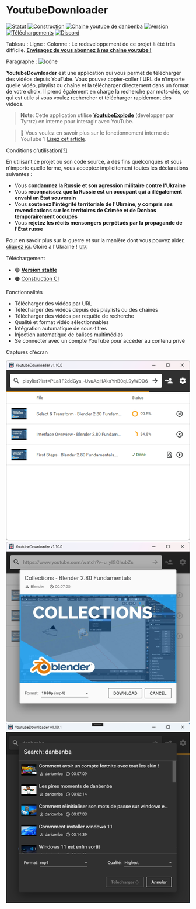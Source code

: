 # YoutubeDownloader

[![Statut](https://img.shields.io/badge/statut-maintenance-ffd700.svg)](https://github.com/Tyrrrz/.github/blob/master/docs/project-status.md)
[![Construction](https://img.shields.io/github/actions/workflow/status/Tyrrrz/YoutubeDownloader/main.yml?branch=master)](https://github.com/Tyrrrz/YoutubeDownloader/actions)
[![Chaine youtube de danbenba](https://img.shields.io/badge/Youtube%20danbenba-%2F?logo=youtube&logoColor=css&color=red&link=https%3A%2F%2Fwww.youtube.com%2F%40danbenba)](https://www.youtube.com/@danbenba/)
[![Version](https://img.shields.io/github/release/Tyrrrz/YoutubeDownloader.svg)](https://github.com/danbenba/YoutubeDownloader/releases)
[![Téléchargements](https://img.shields.io/github/downloads/Tyrrrz/YoutubeDownloader/total.svg)](https://github.com/Tyrrrz/YoutubeDownloader/releases)
[![Discord](https://img.shields.io/discord/869237470565392384?label=discord)](https://discord.gg/2SUWKFnHSm)


Tableau :
    Ligne :
        Colonne :
            Le redeveloppement de ce projet à été très difficile. <b><a href="(https://www.youtube.com/@danbenba">Envisagez de vous abonnez à ma chaine youtube !</a></b></td>
        </tr>
    </table>

Paragraphe :
    <Image source="favicon.png" alt="Icône" />
    </Paragraphe>

**YoutubeDownloader** est une application qui vous permet de télécharger des vidéos depuis YouTube.
Vous pouvez copier-coller l'URL de n'importe quelle vidéo, playlist ou chaîne et la télécharger directement dans un format de votre choix.
Il prend également en charge la recherche par mots-clés, ce qui est utile si vous voulez rechercher et télécharger rapidement des vidéos.

> **Note**:
> Cette application utilise [**YoutubeExplode**](https://github.com/Tyrrrz/YoutubeExplode) (développer par Tyrrrz) en interne pour interagir avec YouTube.

> 📝 Vous voulez en savoir plus sur le fonctionnement interne de YouTube ?
> [Lisez cet article](https://tyrrrz.me/blog/reverse-engineering-youtube-revisited).

Conditions d'utilisation[[?]](https://github.com/Tyrrrz/.github/blob/master/docs/why-so-political.md)

En utilisant ce projet ou son code source, à des fins quelconques et sous n'importe quelle forme, vous acceptez implicitement toutes les déclarations suivantes :

- Vous **condamnez la Russie et son agression militaire contre l'Ukraine**
- Vous **reconnaissez que la Russie est un occupant qui a illégalement envahi un État souverain**
- Vous **soutenez l'intégrité territoriale de l'Ukraine, y compris ses revendications sur les territoires de Crimée et de Donbas temporairement occupés**
- Vous **rejetez les récits mensongers perpétués par la propagande de l'État russe**

Pour en savoir plus sur la guerre et sur la manière dont vous pouvez aider, [cliquez ici](https://tyrrrz.me/ukraine). Gloire à l'Ukraine ! 🇺🇦

Téléchargement

- 🟢 **[Version stable](https://github.com/danbenba/YoutubeDownloader/releases/latest)**
- 🟠 [Construction CI](https://github.com/Tyrrrz/YoutubeDownloader/actions/workflows/main.yml)

Fonctionnalités

- Télécharger des vidéos par URL
- Télécharger des vidéos depuis des playlists ou des chaînes
- Télécharger des vidéos par requête de recherche
- Qualité et format vidéo sélectionnables
- Intégration automatique de sous-titres
- Injection automatique de balises multimédias
- Se connecter avec un compte YouTube pour accéder au contenu privé

Captures d'écran

![liste](assets/list.png)
![unique](assets/single.png)
![multiple](assets/multiple.png)
